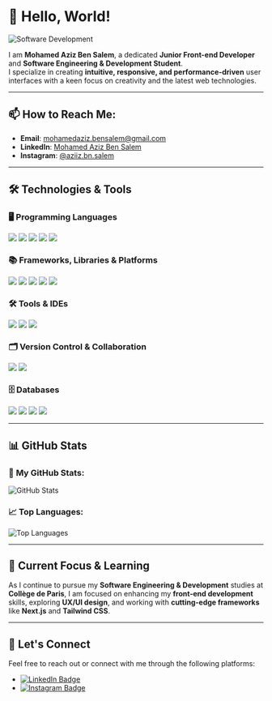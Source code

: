 # 👋 Hello, World!

![Software Development](https://media.istockphoto.com/id/1502289545/vector/technology-of-software-development-web-design-programming-concept-program-code-on-screen.jpg?s=612x612&w=0&k=20&c=IjkXl6uCuINBjLKmCq95TnhSQaHSAcJE2HzcNK42tv4=)

I am **Mohamed Aziz Ben Salem**, a dedicated **Junior Front-end Developer** and **Software Engineering & Development Student**.  
I specialize in creating **intuitive, responsive, and performance-driven** user interfaces with a keen focus on creativity and the latest web technologies.

---

## 📫 How to Reach Me:
- **Email**: [mohamedaziz.bensalem@gmail.com](mailto:mohamedaziz.bensalem@gmail.com)
- **LinkedIn**: [Mohamed Aziz Ben Salem](https://www.linkedin.com/in/mohamed-aziz-ben-salem-301b93255/)
- **Instagram**: [@aziiz.bn.salem](https://www.instagram.com/aziiz.bn.salem/)

---

## 🛠️ Technologies & Tools

### 🖥️ **Programming Languages**
<div>
  <img src="https://img.shields.io/badge/html5-%23E34F26.svg?style=for-the-badge&logo=html5&logoColor=white" />
  <img src="https://img.shields.io/badge/css3-%231572B6.svg?style=for-the-badge&logo=css3&logoColor=white" />
  <img src="https://img.shields.io/badge/typescript-%23007ACC.svg?style=for-the-badge&logo=typescript&logoColor=white" />
  <img src="https://img.shields.io/badge/scss-%23CC6699.svg?style=for-the-badge&logo=sass&logoColor=white" />
  <img src="https://img.shields.io/badge/php-%23777BB4.svg?style=for-the-badge&logo=php&logoColor=white" />
</div>

### 📚 **Frameworks, Libraries & Platforms**
<div>
  <img src="https://img.shields.io/badge/react-%2361DAFB.svg?style=for-the-badge&logo=react&logoColor=white" />
  <img src="https://img.shields.io/badge/react_native-%2320232a.svg?style=for-the-badge&logo=react&logoColor=%2361DAFB" />
  <img src="https://img.shields.io/badge/next.js-%23000000.svg?style=for-the-badge&logo=nextdotjs&logoColor=white" />
  <img src="https://img.shields.io/badge/tailwindcss-%2338B2AC.svg?style=for-the-badge&logo=tailwind-css&logoColor=white" />
  <img src="https://img.shields.io/badge/bootstrap-%23563D7C.svg?style=for-the-badge&logo=bootstrap&logoColor=white" />
</div>

### 🛠️ **Tools & IDEs**
<div>
  <img src="https://img.shields.io/badge/VisualStudioCode-0078d7.svg?style=for-the-badge&logo=visual-studio-code&logoColor=white" />
  <img src="https://img.shields.io/badge/IntelliJIDEA-000000.svg?style=for-the-badge&logo=intellij-idea&logoColor=white" />
  <img src="https://img.shields.io/badge/sublime_text-%23575757.svg?style=for-the-badge&logo=sublime-text&logoColor=important" />
</div>

### 🗂️ **Version Control & Collaboration**
<div>
  <img src="https://img.shields.io/badge/git-%23F05033.svg?style=for-the-badge&logo=git&logoColor=white" />
  <img src="https://img.shields.io/badge/github-%23121011.svg?style=for-the-badge&logo=github&logoColor=white" />
</div>

### 🗄️ **Databases**
<div>
  <img src="https://img.shields.io/badge/mysql-%2300f.svg?style=for-the-badge&logo=mysql&logoColor=white" />
  <img src="https://img.shields.io/badge/postgres-%23316192.svg?style=for-the-badge&logo=postgresql&logoColor=white" />
  <img src="https://img.shields.io/badge/MongoDB-%234ea94b.svg?style=for-the-badge&logo=mongodb&logoColor=white" />
  <img src="https://img.shields.io/badge/sqlite-%2307405e.svg?style=for-the-badge&logo=sqlite&logoColor=white" />
</div>

---

## 📊 GitHub Stats

### 🌟 **My GitHub Stats:**
![GitHub Stats](https://github-readme-stats.vercel.app/api?username=AziizBnSalem&show_icons=true&count_private=true&theme=merko)

### 📈 **Top Languages:**
![Top Languages](https://github-readme-stats.vercel.app/api/top-langs/?username=AziizBnSalem&layout=compact&langs_count=8&theme=merko)

---

## 💼 Current Focus & Learning
As I continue to pursue my **Software Engineering & Development** studies at **Collège de Paris**, I am focused on enhancing my **front-end development** skills, exploring **UX/UI design**, and working with **cutting-edge frameworks** like **Next.js** and **Tailwind CSS**.

---

## 🙌 Let's Connect

Feel free to reach out or connect with me through the following platforms:

- [![LinkedIn Badge](https://img.shields.io/badge/LinkedIn-0077B5?style=for-the-badge&logo=linkedin&logoColor=white)](https://www.linkedin.com/in/mohamed-aziz-ben-salem-301b93255/)
- [![Instagram Badge](https://img.shields.io/badge/Instagram-E4405F?style=for-the-badge&logo=instagram&logoColor=white)](https://www.instagram.com/aziiz.bn.salem/)
